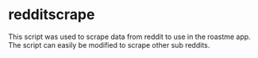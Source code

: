 # redditscrape
This script was used to scrape data from reddit to use in the roastme app.
The script can easily be modified to scrape other sub reddits.
